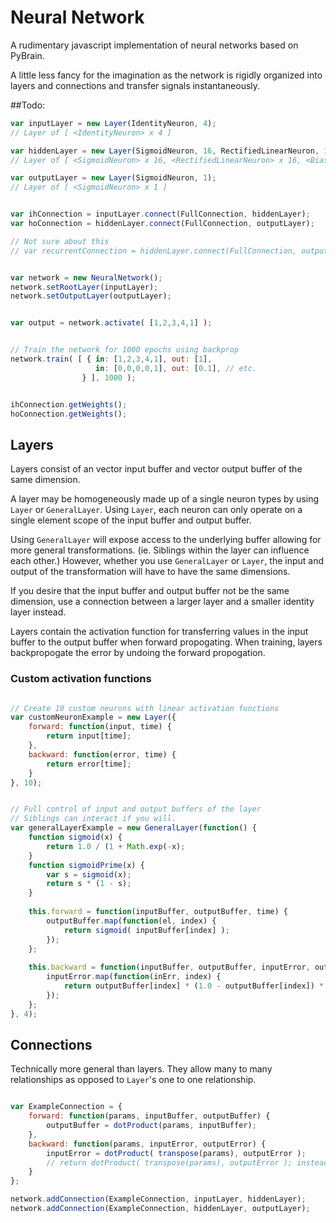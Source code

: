 Neural Network
==============

A rudimentary javascript implementation of neural networks based on PyBrain.

A little less fancy for the imagination as the network is rigidly organized into layers and connections
and transfer signals instantaneously.



##Todo:

```javascript
var inputLayer = new Layer(IdentityNeuron, 4);
// Layer of [ <IdentityNeuron> x 4 ]

var hiddenLayer = new Layer(SigmoidNeuron, 16, RectifiedLinearNeuron, 16, BiasNeuron, 1); 
// Layer of [ <SigmoidNeuron> x 16, <RectifiedLinearNeuron> x 16, <BiasNeuron> ]

var outputLayer = new Layer(SigmoidNeuron, 1);
// Layer of [ <SigmoidNeuron> x 1 ]


var ihConnection = inputLayer.connect(FullConnection, hiddenLayer);
var hoConnection = hiddenLayer.connect(FullConnection, outputLayer);

// Not sure about this
// var recurrentConnection = hiddenLayer.connect(FullConnection, outputLayer);


var network = new NeuralNetwork();
network.setRootLayer(inputLayer);
network.setOutputLayer(outputLayer);


var output = network.activate( [1,2,3,4,1] );


// Train the network for 1000 epochs using backprop
network.train( [ { in: [1,2,3,4,1], out: [1],
                   in: [0,0,0,0,1], out: [0.1], // etc.
                } ], 1000 ); 


ihConnection.getWeights();
hoConnection.getWeights();


```

## Layers

Layers consist of an vector input buffer and vector output buffer of the same dimension.

A layer may be homogeneously made up of a single neuron types by using `Layer` or `GeneralLayer`.
Using `Layer`, each neuron can only operate on a single element scope of the input buffer and output buffer.

Using `GeneralLayer` will expose access to the underlying buffer allowing for more general transformations. (ie. Siblings
within the layer can influence each other.) However, whether you use `GeneralLayer` or `Layer`, the input and output
of the transformation will have to have the same dimensions.

If you desire that the input buffer and output buffer not be the same dimension, 
use a connection between a larger layer and a smaller identity layer instead.

Layers contain the activation function for transferring values in the input buffer to the output buffer when forward propogating.
When training, layers backpropogate the error by undoing the forward propogation.


### Custom activation functions

```javascript

// Create 10 custom neurons with linear activation functions
var customNeuronExample = new Layer({
    forward: function(input, time) {
        return input[time];
    },
    backward: function(error, time) {
        return error[time];
    }
}, 10);


// Full control of input and output buffers of the layer
// Siblings can interact if you will.
var generalLayerExample = new GeneralLayer(function() {
    function sigmoid(x) {
        return 1.0 / (1 + Math.exp(-x);
    }
    function sigmoidPrime(x) {
        var s = sigmoid(x);
        return s * (1 - s);
    }
    
    this.forward = function(inputBuffer, outputBuffer, time) {
        outputBuffer.map(function(el, index) {
            return sigmoid( inputBuffer[index] );
        });
    };
    
    this.backward = function(inputBuffer, outputBuffer, inputError, outputError, time) {
        inputError.map(function(inErr, index) {
            return outputBuffer[index] * (1.0 - outputBuffer[index]) * outputError[index];
        });
    };
}, 4);

```

## Connections

Technically more general than layers. They allow many to many relationships as opposed to `Layer`'s one to one relationship.

```javascript

var ExampleConnection = {
    forward: function(params, inputBuffer, outputBuffer) {
        outputBuffer = dotProduct(params, inputBuffer);
    },
    backward: function(params, inputError, outputError) {
        inputError = dotProduct( transpose(params), outputError );
        // return dotProduct( transpose(params), outputError ); instead?
    }
};

network.addConnection(ExampleConnection, inputLayer, hiddenLayer);
network.addConnection(ExampleConnection, hiddenLayer, outputLayer);

```


